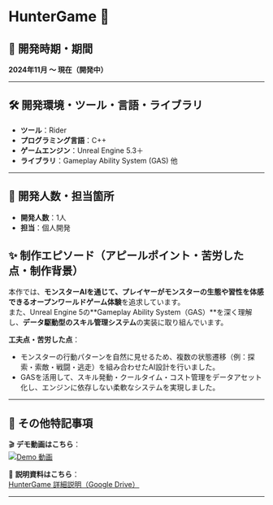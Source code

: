 # HunterGame 🎯

## 📅 開発時期・期間  
**2024年11月 ～ 現在（開発中）**

---

## 🛠 開発環境・ツール・言語・ライブラリ  
- **ツール**：Rider  
- **プログラミング言語**：C++  
- **ゲームエンジン**：Unreal Engine 5.3＋  
- **ライブラリ**：Gameplay Ability System (GAS) 他

---

## 👤 開発人数・担当箇所  
- **開発人数**：1人  
- **担当**：個人開発


## ✨ 制作エピソード（アピールポイント・苦労した点・制作背景）  

本作では、**モンスターAIを通じて、プレイヤーがモンスターの生態や習性を体感できるオープンワールドゲーム体験**を追求しています。  
また、Unreal Engine 5の**Gameplay Ability System（GAS）**を深く理解し、**データ駆動型のスキル管理システム**の実装に取り組んでいます。

**工夫点・苦労した点**：

- モンスターの行動パターンを自然に見せるため、複数の状態遷移（例：探索・索敵・戦闘・逃走）を組み合わせたAI設計を行いました。
- GASを活用して、スキル発動・クールタイム・コスト管理をデータアセット化し、エンジンに依存しない柔軟なシステムを実現しました。

---

## 📌 その他特記事項  

🎬 **デモ動画はこちら**：  
[![Demo 動画](https://img.youtube.com/vi/uYPvx5Cz5Ms/0.jpg)](https://youtu.be/uYPvx5Cz5Ms)

📄 **説明資料はこちら**：  
[HunterGame 詳細説明（Google Drive）](https://drive.google.com/file/d/1g08C8Ks_9gV9uExQ-YXrn7BJsCUdm6sv/view?usp=sharing)

---

